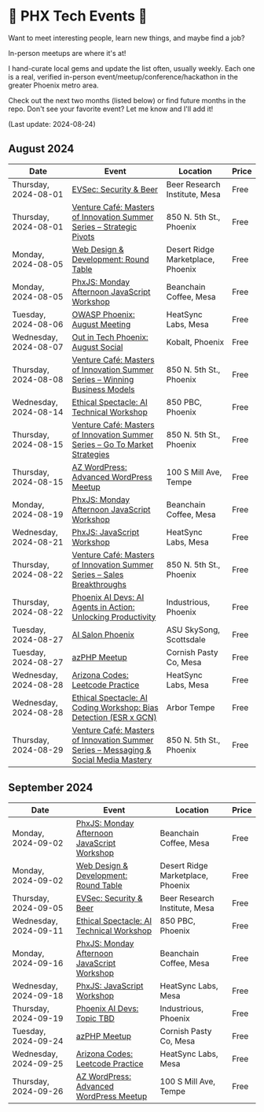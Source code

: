 # 🌵 PHX Tech Events 🌵

Want to meet interesting people, learn new things, and maybe find a job?

In-person meetups are where it's at!

I hand-curate local gems and update the list often, usually weekly. Each one is a real, verified in-person event/meetup/conference/hackathon in the greater Phoenix metro area.

Check out the next two months (listed below) or find future months in the repo. Don't see your favorite event? Let me know and I'll add it!

(Last update: 2024-08-24)

## August 2024

| Date | Event | Location | Price |
| ---- | ----- | -------- | ----- |
| Thursday, 2024-08-01 | [EVSec: Security & Beer](https://www.meetup.com/evsecaz/events/300789248/) | Beer Research Institute, Mesa | Free |
| Thursday, 2024-08-01 |[Venture Café: Masters of Innovation Summer Series – Strategic Pivots](https://venturecafephoenix.org/event/masters-of-innovation-summer-series-8/) | 850 N. 5th St., Phoenix | Free |
| Monday, 2024-08-05 | [Web Design & Development: Round Table](https://www.meetup.com/webdesignersdevelopers/events/301962129/) | Desert Ridge Marketplace, Phoenix | Free |
| Monday, 2024-08-05 | [PhxJS: Monday Afternoon JavaScript Workshop](https://www.meetup.com/phoenix-javascript/events/fghmmtygclbhb/) | Beanchain Coffee, Mesa | Free |
| Tuesday, 2024-08-06 | [OWASP Phoenix: August Meeting](https://www.meetup.com/owasp-phoenix-chapter/events/302320210/) | HeatSync Labs, Mesa | Free |
| Wednesday, 2024-08-07 |[Out in Tech Phoenix: August Social](https://outintech.com/event/out-in-tech-phoenix-august-social/) | Kobalt, Phoenix | Free |
| Thursday, 2024-08-08 |[Venture Café: Masters of Innovation Summer Series – Winning Business Models](https://venturecafephoenix.org/event/masters-of-innovation-summer-series-9/) | 850 N. 5th St., Phoenix | Free |
| Wednesday, 2024-08-14 | [Ethical Spectacle: AI Technical Workshop](https://www.meetup.com/ethical-spectacle-research/events/zmljmtygclbsb/) | 850 PBC, Phoenix | Free |
| Thursday, 2024-08-15 |[Venture Café: Masters of Innovation Summer Series – Go To Market Strategies](https://venturecafephoenix.org/event/masters-of-innovation-summer-series-10/) | 850 N. 5th St., Phoenix | Free |
| Thursday, 2024-08-15 | [AZ WordPress: Advanced WordPress Meetup](https://www.meetup.com/arizona-wordpress-group/events/wcbfmtygclbtb/) | 100 S Mill Ave, Tempe | Free |
| Monday, 2024-08-19 | [PhxJS: Monday Afternoon JavaScript Workshop](https://www.meetup.com/phoenix-javascript/events/fghmmtygclbzb/) | Beanchain Coffee, Mesa | Free |
| Wednesday, 2024-08-21 | [PhxJS: JavaScript Workshop](https://www.meetup.com/phoenix-javascript/events/301842344/) | HeatSync Labs, Mesa | Free |
| Thursday, 2024-08-22 |[Venture Café: Masters of Innovation Summer Series – Sales Breakthroughs](https://venturecafephoenix.org/event/masters-of-innovation-summer-series-11/) | 850 N. 5th St., Phoenix | Free |
| Thursday, 2024-08-22 |[Phoenix AI Devs: AI Agents in Action: Unlocking Productivity](https://www.meetup.com/phx-ai-devs/events/301784443/) | Industrious, Phoenix | Free |
| Tuesday, 2024-08-27|[AI Salon Phoenix](https://lu.ma/aisalon-phoenix-aug-2024)| ASU SkySong, Scottsdale | Free |
| Tuesday, 2024-08-27 | [azPHP Meetup](https://www.meetup.com/azphpug/events/vqdnltygclbkc/) | Cornish Pasty Co, Mesa | Free |
| Wednesday, 2024-08-28 | [Arizona Codes: Leetcode Practice](https://www.meetup.com/arizona-codes/) | HeatSync Labs, Mesa | Free |
| Wednesday, 2024-08-28 | [Ethical Spectacle: AI Coding Workshop: Bias Detection (ESR x GCN)](https://www.meetup.com/ethical-spectacle-research/events/302141069) | Arbor Tempe | Free |
| Thursday, 2024-08-29 |[Venture Café: Masters of Innovation Summer Series – Messaging & Social Media Mastery](https://venturecafephoenix.org/event/masters-of-innovation-summer-series-12/) | 850 N. 5th St., Phoenix | Free |

## September 2024

| Date | Event | Location | Price |
| ---- | ----- | -------- | ----- |
| Monday, 2024-09-02 | [PhxJS: Monday Afternoon JavaScript Workshop](https://www.meetup.com/phoenix-javascript/events/fghmmtygcmbdb/) | Beanchain Coffee, Mesa | Free |
| Monday, 2024-09-02 | [Web Design & Development: Round Table](https://www.meetup.com/webdesignersdevelopers/events/wdnrjtygcmbdb/) | Desert Ridge Marketplace, Phoenix | Free |
| Thursday, 2024-09-05 | [EVSec: Security & Beer](https://www.meetup.com/evsecaz/events/300789251/) | Beer Research Institute, Mesa | Free |
| Wednesday, 2024-09-11 | [Ethical Spectacle: AI Technical Workshop](https://www.meetup.com/ethical-spectacle-research/events/302396840/) | 850 PBC, Phoenix | Free |
| Monday, 2024-09-16| [PhxJS: Monday Afternoon JavaScript Workshop](https://www.meetup.com/phoenix-javascript/events/fghmmtygcmbvb) | Beanchain Coffee, Mesa | Free |
| Wednesday, 2024-09-18 | [PhxJS: JavaScript Workshop](https://www.meetup.com/phoenix-javascript/events/nvncmtygcmbxb/) | HeatSync Labs, Mesa | Free |
| Thursday, 2024-09-19 |[Phoenix AI Devs: Topic TBD](https://www.meetup.com/phx-ai-devs/events/301977724/) | Industrious, Phoenix | Free |
| Tuesday, 2024-09-24 | [azPHP Meetup](https://www.meetup.com/azphpug/events/vqdnltygcmbgc/) | Cornish Pasty Co, Mesa | Free |
| Wednesday, 2024-09-25 | [Arizona Codes: Leetcode Practice](https://www.meetup.com/arizona-codes/) | HeatSync Labs, Mesa | Free |
| Thursday, 2024-09-26 | [AZ WordPress: Advanced WordPress Meetup](https://www.meetup.com/arizona-wordpress-group/events/wcbfmtygcmbzb/) | 100 S Mill Ave, Tempe | Free |
